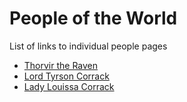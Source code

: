 # People of the World

List of links to individual people pages

* [Thorvir the Raven](src/1-4-1-Thorvir_the_Raven.md)
* [Lord Tyrson Corrack](src/1-4-2-Lord_Corrack.md)
* [Lady Louissa Corrack](src/1-4-3-Lady_Corrack.md)
